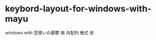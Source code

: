 keybord-layout-for-windows-with-mayu
====================================

windows with 窓使いの憂鬱 用 月配列 俺式 改